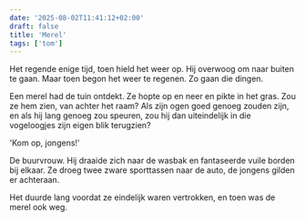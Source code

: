 ```yaml
---
date: '2025-08-02T11:41:12+02:00'
draft: false
title: 'Merel'
tags: ['tom']
---
```


Het regende enige tijd, toen hield het weer op. Hij overwoog om naar buiten te gaan. Maar toen begon het weer te regenen. Zo gaan die dingen.

Een merel had de tuin ontdekt. Ze hopte op en neer en pikte in het gras. Zou ze hem zien, van achter het raam? Als zijn ogen goed genoeg zouden zijn, en als hij lang genoeg zou speuren, zou hij dan uiteindelijk in die vogeloogjes zijn eigen blik terugzien?

'Kom op, jongens!'

De buurvrouw. Hij draaide zich naar de wasbak en fantaseerde vuile borden bij elkaar. Ze droeg twee zware sporttassen naar de auto, de jongens gilden er achteraan.

Het duurde lang voordat ze eindelijk waren vertrokken, en toen was de merel ook weg.
